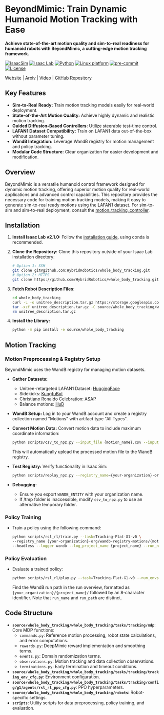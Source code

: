 # BeyondMimic: Train Dynamic Humanoid Motion Tracking with Ease

**Achieve state-of-the-art motion quality and sim-to-real readiness for humanoid robots with BeyondMimic, a cutting-edge motion tracking framework.**

[![IsaacSim](https://img.shields.io/badge/IsaacSim-4.5.0-silver.svg)](https://docs.omniverse.nvidia.com/isaacsim/latest/overview.html)
[![Isaac Lab](https://img.shields.io/badge/IsaacLab-2.1.0-silver)](https://isaac-sim.github.io/IsaacLab)
[![Python](https://img.shields.io/badge/python-3.10-blue.svg)](https://docs.python.org/3/whatsnew/3.10.html)
[![Linux platform](https://img.shields.io/badge/platform-linux--64-orange.svg)](https://releases.ubuntu.com/20.04/)
[![pre-commit](https://img.shields.io/badge/pre--commit-enabled-brightgreen?logo=pre-commit&logoColor=white)](https://pre-commit.com/)
[![License](https://img.shields.io/badge/license-MIT-yellow.svg)](https://opensource.org/license/mit)

[Website](https://beyondmimic.github.io/) | [Arxiv](https://arxiv.org/abs/2508.08241) | [Video](https://youtu.be/RS_MtKVIAzY) | [GitHub Repository](https://github.com/HybridRobotics/whole_body_tracking)

## Key Features

*   **Sim-to-Real Ready:** Train motion tracking models easily for real-world deployment.
*   **State-of-the-Art Motion Quality:** Achieve highly dynamic and realistic motion tracking.
*   **Guided Diffusion-Based Controllers:** Utilize steerable test-time control.
*   **LAFAN1 Dataset Compatibility:** Train on LAFAN1 data out-of-the-box without parameter tuning.
*   **WandB Integration:** Leverage WandB registry for motion management and policy tracking.
*   **Modular Code Structure:** Clear organization for easier development and modification.

## Overview

BeyondMimic is a versatile humanoid control framework designed for dynamic motion tracking, offering superior motion quality for real-world applications and advanced control capabilities. This repository provides the necessary code for training motion tracking models, making it easy to generate sim-to-real ready motions using the LAFAN1 dataset. For sim-to-sim and sim-to-real deployment, consult the [motion_tracking_controller](https://github.com/HybridRobotics/motion_tracking_controller).

## Installation

1.  **Install Isaac Lab v2.1.0:** Follow the [installation guide](https://isaac-sim.github.io/IsaacLab/main/source/setup/installation/index.html), using conda is recommended.

2.  **Clone the Repository:** Clone this repository outside of your Isaac Lab installation directory:

    ```bash
    # Option 1: SSH
    git clone git@github.com:HybridRobotics/whole_body_tracking.git
    # Option 2: HTTPS
    git clone https://github.com/HybridRobotics/whole_body_tracking.git
    ```

3.  **Fetch Robot Description Files:**

    ```bash
    cd whole_body_tracking
    curl -L -o unitree_description.tar.gz https://storage.googleapis.com/qiayuanl_robot_descriptions/unitree_description.tar.gz && \
    tar -xzf unitree_description.tar.gz -C source/whole_body_tracking/whole_body_tracking/assets/ && \
    rm unitree_description.tar.gz
    ```

4.  **Install the Library:**

    ```bash
    python -m pip install -e source/whole_body_tracking
    ```

## Motion Tracking

### Motion Preprocessing & Registry Setup

BeyondMimic uses the WandB registry for managing motion datasets.

*   **Gather Datasets:**
    *   Unitree-retargeted LAFAN1 Dataset: [HuggingFace](https://huggingface.co/datasets/lvhaidong/LAFAN1_Retargeting_Dataset)
    *   Sidekicks: [KungfuBot](https://kungfu-bot.github.io/)
    *   Christiano Ronaldo Celebration: [ASAP](https://github.com/LeCAR-Lab/ASAP)
    *   Balance motions: [HuB](https://hub-robot.github.io/)
*   **WandB Setup:** Log in to your WandB account and create a registry collection named "Motions" with artifact type "All Types".
*   **Convert Motion Data:** Convert motion data to include maximum coordinate information:

    ```bash
    python scripts/csv_to_npz.py --input_file {motion_name}.csv --input_fps 30 --output_name {motion_name} --headless
    ```
    This will automatically upload the processed motion file to the WandB registry.
*   **Test Registry:** Verify functionality in Isaac Sim:

    ```bash
    python scripts/replay_npz.py --registry_name={your-organization}-org/wandb-registry-motions/{motion_name}
    ```
*   **Debugging:**
    *   Ensure you export `WANDB_ENTITY` with your organization name.
    *   If /tmp folder is inaccessible, modify `csv_to_npz.py` to use an alternative temporary folder.

### Policy Training

*   Train a policy using the following command:

    ```bash
    python scripts/rsl_rl/train.py --task=Tracking-Flat-G1-v0 \
    --registry_name {your-organization}-org/wandb-registry-motions/{motion_name} \
    --headless --logger wandb --log_project_name {project_name} --run_name {run_name}
    ```

### Policy Evaluation

*   Evaluate a trained policy:

    ```bash
    python scripts/rsl_rl/play.py --task=Tracking-Flat-G1-v0 --num_envs=2 --wandb_path={wandb-run-path}
    ```
    Find the WandB run path in the run overview, formatted as `{your_organization}/{project_name}/` followed by an 8-character identifier. Note that `run_name` and `run_path` are distinct.

## Code Structure

*   **`source/whole_body_tracking/whole_body_tracking/tasks/tracking/mdp`**: Core MDP functions:
    *   `commands.py`: Reference motion processing, robot state calculations, and error computations.
    *   `rewards.py`: DeepMimic reward implementation and smoothing terms.
    *   `events.py`: Domain randomization terms.
    *   `observations.py`: Motion tracking and data collection observations.
    *   `terminations.py`: Early termination and timeout conditions.
*   **`source/whole_body_tracking/whole_body_tracking/tasks/tracking/tracking_env_cfg.py`**: Environment configuration.
*   **`source/whole_body_tracking/whole_body_tracking/tasks/tracking/config/g1/agents/rsl_rl_ppo_cfg.py`**: PPO hyperparameters.
*   **`source/whole_body_tracking/whole_body_tracking/robots`**: Robot-specific settings.
*   **`scripts`**: Utility scripts for data preprocessing, policy training, and evaluation.